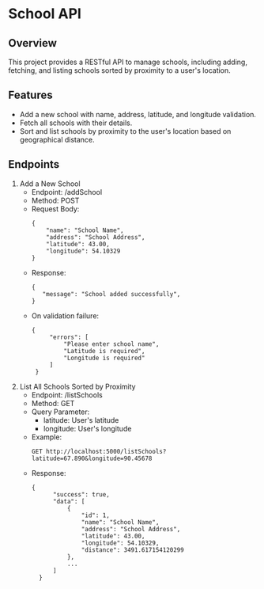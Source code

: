 # School API

## Overview
This project provides a RESTful API to manage schools, including adding, fetching, and listing schools sorted by proximity to a user's location.

## Features
* Add a new school with name, address, latitude, and longitude validation.
* Fetch all schools with their details.
* Sort and list schools by proximity to the user's location based on geographical distance.

## Endpoints
1. Add a New School
    * Endpoint: /addSchool
    * Method: POST
    * Request Body:
      ```
      {
          "name": "School Name",
          "address": "School Address",
          "latitude": 43.00,
          "longitude": 54.10329
      }
      ```
    * Response:
       ```
      {
          "message": "School added successfully",
      }
      ```
    * On validation failure:
       ```
       {
            "errors": [
                "Please enter school name",
                "Latitude is required",
                "Longitude is required"
            ]
        }
       ```
2. List All Schools Sorted by Proximity
    * Endpoint: /listSchools
    * Method: GET
    * Query Parameter:
      * latitude: User's latitude
      * longitude: User's longitude
    * Example:
      ```
      GET http://localhost:5000/listSchools?latitude=67.890&longitude=90.45678
      ```  
    * Response:
      ```
      {
            "success": true,
            "data": [
                {
                    "id": 1,
                    "name": "School Name",
                    "address": "School Address",
                    "latitude": 43.00,
                    "longitude": 54.10329,
                    "distance": 3491.617154120299
                },
                ...
            ]
        }
      ```
